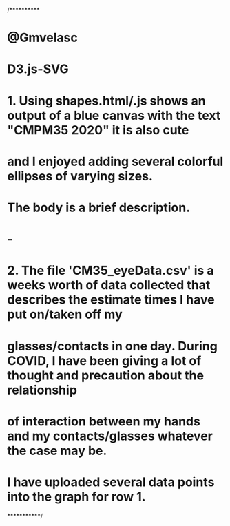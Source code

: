 /**********
# @Gmvelasc
# D3.js-SVG
# 1. Using shapes.html/.js shows an output of a blue canvas with the text "CMPM35 2020" it is also cute
# and I enjoyed adding several colorful ellipses of varying sizes.
# The body is a brief description.
# -
# 2. The file 'CM35_eyeData.csv' is a weeks worth of data collected that describes the estimate times I have put on/taken off my 
# glasses/contacts in one day. During COVID, I have been giving a lot of thought and precaution about the relationship
# of interaction between my hands and my contacts/glasses whatever the case may be. 
# I have uploaded several data points into the graph for row 1. 
***********/
